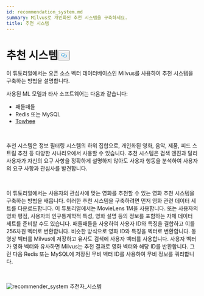 ```yaml
---
id: recommendation_system.md
summary: Milvus로 개인화된 추천 시스템을 구축하세요.
title: 추천 시스템
---
```

<h1 id="Recommender-System" class="common-anchor-header">추천 시스템<button data-href="#Recommender-System" class="anchor-icon" translate="no">
      <svg translate="no"
        aria-hidden="true"
        focusable="false"
        height="20"
        version="1.1"
        viewBox="0 0 16 16"
        width="16"
      >
        <path
          fill="#0092E4"
          fill-rule="evenodd"
          d="M4 9h1v1H4c-1.5 0-3-1.69-3-3.5S2.55 3 4 3h4c1.45 0 3 1.69 3 3.5 0 1.41-.91 2.72-2 3.25V8.59c.58-.45 1-1.27 1-2.09C10 5.22 8.98 4 8 4H4c-.98 0-2 1.22-2 2.5S3 9 4 9zm9-3h-1v1h1c1 0 2 1.22 2 2.5S13.98 12 13 12H9c-.98 0-2-1.22-2-2.5 0-.83.42-1.64 1-2.09V6.25c-1.09.53-2 1.84-2 3.25C6 11.31 7.55 13 9 13h4c1.45 0 3-1.69 3-3.5S14.5 6 13 6z"
        ></path>
      </svg>
    </button></h1><p>이 튜토리얼에서는 오픈 소스 벡터 데이터베이스인 Milvus를 사용하여 추천 시스템을 구축하는 방법을 설명합니다.</p>
<p>사용된 ML 모델과 타사 소프트웨어는 다음과 같습니다:</p>
<ul>
<li>패들패들</li>
<li>Redis 또는 MySQL</li>
<li><a href="https://towhee.io/">Towhee</a></li>
</ul>
<p></br></p>
<p>추천 시스템은 정보 필터링 시스템의 하위 집합으로, 개인화된 영화, 음악, 제품, 피드 스트림 추천 등 다양한 시나리오에서 사용할 수 있습니다. 추천 시스템은 검색 엔진과 달리 사용자가 자신의 요구 사항을 정확하게 설명하지 않아도 사용자 행동을 분석하여 사용자의 요구 사항과 관심사를 발견합니다.</p>
<p></br></p>
<p>이 튜토리얼에서는 사용자의 관심사에 맞는 영화를 추천할 수 있는 영화 추천 시스템을 구축하는 방법을 배웁니다. 이러한 추천 시스템을 구축하려면 먼저 영화 관련 데이터 세트를 다운로드합니다. 이 튜토리얼에서는 MovieLens 1M을 사용합니다. 또는 사용자의 영화 평점, 사용자의 인구통계학적 특성, 영화 설명 등의 정보를 포함하는 자체 데이터 세트를 준비할 수도 있습니다. 패들패들을 사용하여 사용자 ID와 특징을 결합하고 이를 256차원 벡터로 변환합니다. 비슷한 방식으로 영화 ID와 특징을 벡터로 변환합니다. 동영상 벡터를 Milvus에 저장하고 유사도 검색에 사용자 벡터를 사용합니다. 사용자 벡터가 영화 벡터와 유사하면 Milvus는 추천 결과로 영화 벡터와 해당 ID를 반환합니다. 그런 다음 Redis 또는 MySQL에 저장된 무비 벡터 ID를 사용하여 무비 정보를 쿼리합니다.</p>
<p></br></p>
<p>
  
   <span class="img-wrapper"> <img translate="no" src="/docs/v2.6.x/assets/recommendation_system.png" alt="recommender_system" class="doc-image" id="recommender_system" />
   </span> <span class="img-wrapper"> <span>추천자_시스템</span> </span></p>
